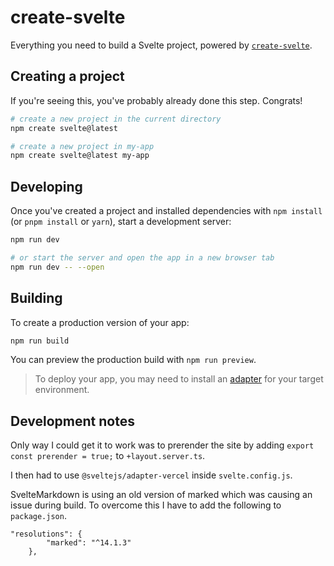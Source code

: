 # create-svelte

Everything you need to build a Svelte project, powered by [`create-svelte`](https://github.com/sveltejs/kit/tree/main/packages/create-svelte).

## Creating a project

If you're seeing this, you've probably already done this step. Congrats!

```bash
# create a new project in the current directory
npm create svelte@latest

# create a new project in my-app
npm create svelte@latest my-app
```

## Developing

Once you've created a project and installed dependencies with `npm install` (or `pnpm install` or `yarn`), start a development server:

```bash
npm run dev

# or start the server and open the app in a new browser tab
npm run dev -- --open
```

## Building

To create a production version of your app:

```bash
npm run build
```

You can preview the production build with `npm run preview`.

> To deploy your app, you may need to install an [adapter](https://kit.svelte.dev/docs/adapters) for your target environment.

## Development notes

Only way I could get it to work was to prerender the site by adding `export const prerender = true;` to `+layout.server.ts`.

I then had to use `@sveltejs/adapter-vercel` inside `svelte.config.js`.

SvelteMarkdown is using an old version of marked which was causing an issue during build. To overcome this I have to add the following to `package.json`.

```
"resolutions": {
		"marked": "^14.1.3"
	},
```
